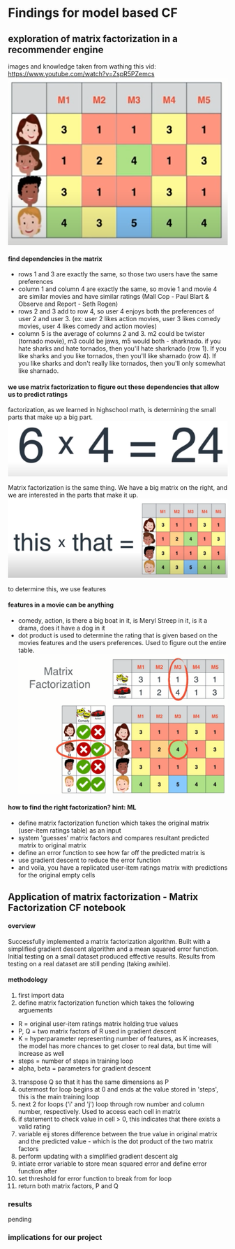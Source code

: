 # Findings for model based CF

## exploration of matrix factorization in a recommender engine
images and knowledge taken from wathing this vid: https://www.youtube.com/watch?v=ZspR5PZemcs
![](img/moviewatchers.png)

#### find dependencies in the matrix
- rows 1 and 3 are exactly the same, so those two users have the same preferences
- column 1 and column 4 are exactly the same, so movie 1 and movie 4 are similar movies and have similar ratings (Mall Cop - Paul Blart & Observe and Report - Seth Rogen)
- rows 2 and 3 add to row 4, so user 4 enjoys both the preferences of user 2 and user 3. (ex: user 2 likes action movies, user 3 likes comedy movies, user 4 likes comedy and action movies)
- column 5 is the average of columns 2 and 3. m2 could be twister (tornado movie), m3 could be jaws, m5 would both - sharknado. if you hate sharks and hate tornados, then you'll hate sharknado (row 1). If you like sharks and you like tornados, then you'll like sharnado (row 4). If you like sharks and don't really like tornados, then you'll only somewhat like sharnado.

#### we use matrix factorization to figure out these dependencies that allow us to predict ratings

factorization, as we learned in highschool math, is determining the small parts that make up a big part.
![](img/mathfactor.png)

Matrix factorization is the same thing. We have a big matrix on the right, and we are interested in the parts that make it up. 
![](img/matrixfactor.png)

to determine this, we use features

#### features in a movie can be anything
- comedy, action, is there a big boat in it, is Meryl Streep in it, is it a drama, does it have a dog in it
- dot product is used to determine the rating that is given based on the movies features and the users preferences. Used to figure out the entire table.
![](img/matrixfactorv2.png)

#### how to find the right factorization? hint: ML
- define matrix factorization function which takes the original matrix (user-item ratings table) as an input
- system 'guesses' matrix factors and compares resultant predicted matrix to original matrix
- define an error function to see how far off the predicted matrix is
- use gradient descent to reduce the error function 
- and voila, you have a replicated user-item ratings matrix with predictions for the original empty cells

## Application of matrix factorization - Matrix Factorization CF notebook

#### overview
Successfully implemented a matrix factorization algorithm. Built with a simplified gradient descent algorithm and a mean squared error function. Initial testing on a small dataset produced effective results. Results from testing on a real dataset are still pending (taking awhile). 

#### methodology
1. first import data 
2. define matrix factorization function which takes the following arguements
  - R = original user-item ratings matrix holding true values
  - P, Q = two matrix factors of R used in gradient descent
  - K = hyperparameter representing number of features, as K increases, the model has more chances to get closer to real data, but time will increase as well
  - steps = number of steps in training loop
  - alpha, beta = parameters for gradient descent
3. transpose Q so that it has the same dimensions as P
4. outermost for loop begins at 0 and ends at the value stored in 'steps', this is the main training loop
5. next 2 for loops ('i' and 'j') loop through row number and column number, respectively. Used to access each cell in matrix
6. if statement to check value in cell > 0, this indicates that there exists a valid rating
7. variable eij stores difference between the true value in original matrix and the predicted value - which is the dot product of the two matrix factors
8. perform updating with a simplified gradient descent alg
9. intiate error variable to store mean squared error and define error function after
10. set threshold for error function to break from for loop
11. return both matrix factors, P and Q

### results
pending

### implications for our project 






